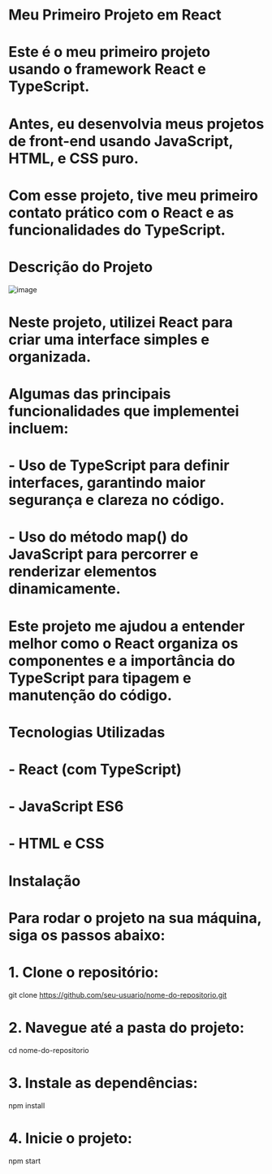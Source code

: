 # Meu Primeiro Projeto em React

# Este é o meu primeiro projeto usando o framework **React** e **TypeScript**. 
# Antes, eu desenvolvia meus projetos de front-end usando **JavaScript**, **HTML**, e **CSS** puro. 
# Com esse projeto, tive meu primeiro contato prático com o **React** e as funcionalidades do **TypeScript**.

# Descrição do Projeto

![image](https://github.com/user-attachments/assets/1eeb0761-6376-4cc2-83e7-96dc49466beb)

# Neste projeto, utilizei **React** para criar uma interface simples e organizada. 
# Algumas das principais funcionalidades que implementei incluem:

# - Uso de **TypeScript** para definir interfaces, garantindo maior segurança e clareza no código.
# - Uso do método **map()** do **JavaScript** para percorrer e renderizar elementos dinamicamente.
  
# Este projeto me ajudou a entender melhor como o **React** organiza os componentes e a importância do **TypeScript** para tipagem e manutenção do código.

# Tecnologias Utilizadas

# - **React** (com **TypeScript**)
# - **JavaScript** ES6
# - **HTML** e **CSS**

# Instalação

# Para rodar o projeto na sua máquina, siga os passos abaixo:

# 1. Clone o repositório:

git clone https://github.com/seu-usuario/nome-do-repositorio.git

# 2. Navegue até a pasta do projeto:

cd nome-do-repositorio

# 3. Instale as dependências:

npm install

# 4. Inicie o projeto:

npm start





